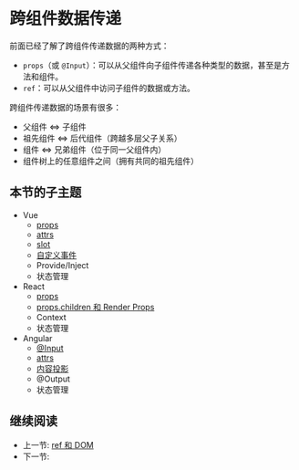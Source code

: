 # 跨组件数据传递

前面已经了解了跨组件传递数据的两种方式：

+ `props`（或 `@Input`）：可以从父组件向子组件传递各种类型的数据，甚至是方法和组件。
+ `ref`：可以从父组件中访问子组件的数据或方法。

跨组件传递数据的场景有很多：

+ 父组件 <=> 子组件
+ 祖先组件 <=> 后代组件（跨越多层父子关系）
+ 组件 <=> 兄弟组件（位于同一父组件内）
+ 组件树上的任意组件之间（拥有共同的祖先组件）

## 本节的子主题

+ Vue
  + [props](../component/vue/data/props.md)
  + [attrs](./vue/attrs.md)
  + [slot](./vue/slot.md)
  + [自定义事件](./vue/emit.md)
  + Provide/Inject
  + 状态管理
+ React
  + [props](../component/react/props.md)
  + [props.children 和 Render Props](./react/render-props.md)
  + Context
  + 状态管理
+ Angular
  + [@Input](../component/angular/input.md)
  + [attrs](./angular/attrs.md)
  + [内容投影](./angular/ng-content.md)
  + @Output
  + 状态管理

## 继续阅读

+ 上一节: [ref 和 DOM](../ref/readme.md)
+ 下一节:

